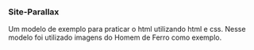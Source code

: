 ### Site-Parallax
Um modelo de exemplo para praticar o html utilizando html e css.
Nesse modelo foi utilizado imagens do Homem de Ferro como exemplo.
